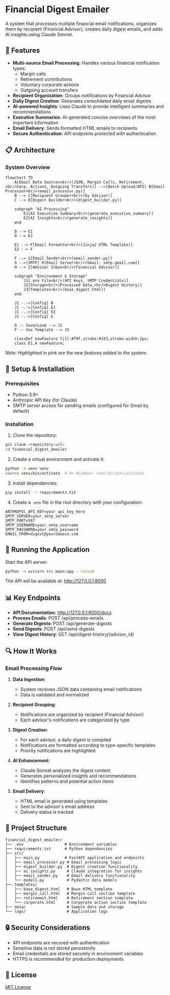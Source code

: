 # Financial Digest Emailer

A system that processes multiple financial email notifications, organizes them by recipient (Financial Advisor), creates daily digest emails, and adds AI insights using Claude Sonnet.

## 🚀 Features

- **Multi-source Email Processing**: Handles various financial notification types:
  - Margin calls
  - Retirement contributions
  - Voluntary corporate actions
  - Outgoing account transfers
- **Recipient Organization**: Groups notifications by Financial Advisor
- **Daily Digest Creation**: Generates consolidated daily email digests
- **AI-powered Insights**: Uses Claude to provide intelligent summaries and recommendations
- **Executive Summaries**: AI-generated concise overviews of the most important information
- **Email Delivery**: Sends formatted HTML emails to recipients
- **Secure Authentication**: API endpoints protected with authentication

## 📋 Architecture

### System Overview

```mermaid
flowchart TD
    A[Email Data Sources<br/>(JSON, Margin Calls, Retirement,<br/>Corp. Actions, Outgoing Transfers)] -->|Batch Upload/API| B[Email Processor<br/>(email_processor.py)]
    B --> C[Recipient Grouper<br/>(by Advisor)]
    C --> D[Digest Builder<br/>(digest_builder.py)]
    
    subgraph "AI Processing"
        E1[AI Executive Summary<br/>(generate_executive_summary)]
        E2[AI Insights<br/>(generate_insights)]
    end
    
    D --> E1
    D --> E2
    
    E1 --> F[Email Formatter<br/>(Jinja2 HTML Template)]
    E2 --> F
    
    F --> G[Email Sender<br/>(email_sender.py)]
    G -->|SMTP| H[Email Server<br/>(Gmail: smtp.gmail.com)]
    H --> I[Advisor Inbox<br/>(Financial Advisor)]

    subgraph "Environment & Storage"
        J1[.env File<br/>(API Keys, SMTP Credentials)]
        J2[Storage<br/>(Processed Data,<br/>Digest History)]
        J3[Templates<br/>(base_digest.html)]
    end
    
    J1 -.->|Config| B
    J1 -.->|Config| E1
    J1 -.->|Config| E2
    J1 -.->|Config| G
    
    D -- Save/Load --> J2
    F -- Use Template --> J3
    
    classDef newFeature fill:#f9f,stroke:#333,stroke-width:2px;
    class E1,A newFeature;
```

*Note: Highlighted in pink are the new features added to the system.*

## 🔧 Setup & Installation

### Prerequisites
- Python 3.9+
- Anthropic API Key (for Claude)
- SMTP server access for sending emails (configured for Gmail by default)

### Installation

1. Clone the repository:
```bash
git clone <repository-url>
cd financial_digest_emailer
```

2. Create a virtual environment and activate it:
```bash
python -m venv venv
source venv/bin/activate  # On Windows: venv\Scripts\activate
```

3. Install dependencies:
```bash
pip install -r requirements.txt
```

4. Create a `.env` file in the root directory with your configuration:
```
ANTHROPIC_API_KEY=your_api_key_here
SMTP_SERVER=your_smtp_server
SMTP_PORT=587
SMTP_USERNAME=your_smtp_username
SMTP_PASSWORD=your_smtp_password
EMAIL_FROM=digest@yourdomain.com
```

## 🚀 Running the Application

Start the API server:
```bash
python -m uvicorn src.main:app --reload
```

The API will be available at: http://127.0.0.1:8000

## 📊 Key Endpoints

- **API Documentation**: http://127.0.0.1:8000/docs
- **Process Emails**: POST /api/process-emails
- **Generate Digests**: POST /api/generate-digests
- **Send Digests**: POST /api/send-digests
- **View Digest History**: GET /api/digest-history/{advisor_id}

## 🔍 How It Works

### Email Processing Flow

1. **Data Ingestion**:
   - System receives JSON data containing email notifications
   - Data is validated and normalized

2. **Recipient Grouping**:
   - Notifications are organized by recipient (Financial Advisor)
   - Each advisor's notifications are categorized by type

3. **Digest Creation**:
   - For each advisor, a daily digest is compiled
   - Notifications are formatted according to type-specific templates
   - Priority notifications are highlighted

4. **AI Enhancement**:
   - Claude Sonnet analyzes the digest content
   - Generates personalized insights and recommendations
   - Identifies patterns and potential action items

5. **Email Delivery**:
   - HTML email is generated using templates
   - Sent to the advisor's email address
   - Delivery status is tracked

## 📁 Project Structure

```
financial_digest_emailer/
├── .env                  # Environment variables
├── requirements.txt      # Python dependencies
├── src/
│   ├── main.py           # FastAPI application and endpoints
│   ├── email_processor.py # Email processing logic
│   ├── digest_builder.py  # Digest creation functionality
│   ├── ai_insights.py     # Claude integration for insights
│   ├── email_sender.py    # Email delivery functionality
│   └── models.py          # Pydantic data models
├── templates/
│   ├── base_digest.html   # Base HTML template
│   ├── margin_call.html   # Margin call section template
│   ├── retirement.html    # Retirement section template
│   └── corporate.html     # Corporate action section template
├── data/                  # Sample data and storage
└── logs/                  # Application logs
```

## 🔒 Security Considerations

- API endpoints are secured with authentication
- Sensitive data is not stored persistently
- Email credentials are stored securely in environment variables
- HTTPS is recommended for production deployments

## 📄 License

[MIT License](LICENSE)
